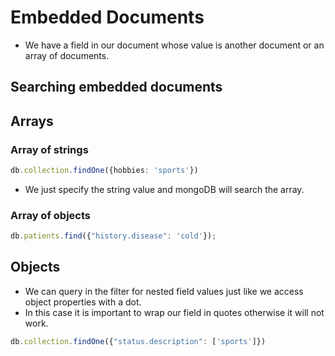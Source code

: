 # Embedded Documents

- We have a field in our document whose value is another document or an array of documents.


## Searching embedded documents

## Arrays


### Array of strings

```ts
db.collection.findOne({hobbies: 'sports'})
```
- We just specify the string value and mongoDB will search the array.

### Array of objects

```ts
db.patients.find({"history.disease": 'cold'});
```


## Objects

- We can query in the filter for nested field values just like we access object properties with a dot.
- In this case it is important to wrap our field in quotes otherwise it will not work.

```ts
db.collection.findOne({"status.description": ['sports']})
```
